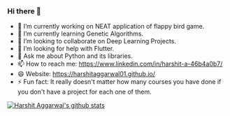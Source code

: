 ### Hi there 👋



- 🔭 I’m currently working on NEAT application of flappy bird game.
- 🌱 I’m currently learning Genetic Algorithms.
- 👯 I’m looking to collaborate on Deep Learning Projects.
- 🤔 I’m looking for help with Flutter.
- 💬 Ask me about Python and its libraries.
- 📫 How to reach me: https://www.linkedin.com/in/harshit-a-46b4a0b7/
- 😄 Website: https://harshitaggarwal01.github.io/
- ⚡ Fun fact: It really doesn't matter how many courses you have done if you don't have a project for each one of them.


[![Harshit Aggarwal's github stats](https://github-readme-stats.vercel.app/api?username=harshitaggarwal01)](https://github.com/anuraghazra/github-readme-stats)
